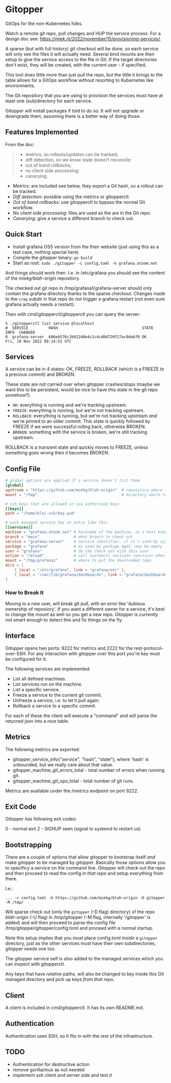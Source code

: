 # Gitopper

GitOps for the non-Kubernetes folks.

Watch a remote git repo, pull changes and HUP the service process. For a design doc see:
<https://miek.nl/2022/november/15/provisioning-services/>.

A sparse (but with full history) git checkout will be done, so each service will only see the files
it will actually need. Several bind mounts are then setup to give the service access to the file in
Git. If the target directories don't exist, they will be created, with the current user - if
specified.

This tool does little more than just pull the repo, but the little it brings to the table allows for
a GitOps workflow without resorting to Kubernetes like environments.

The Git repository that you are using to provision the services must have at least one
(sub)directory for each service.

Gitopper will install packages if told to do so. It will not upgrade or downgrade them, assuming
there is a better way of doing those.

## Features Implemented

From the doc:

> * metrics, so rollouts/updates can be tracked;
> * diff detection, so we know state doesn’t reconcile;
> * out of band rollbacks;
> * no client side processing;
> * canarying.

- *Metrics*: are included see below, they export a Git hash, so a rollout can be tracked.
- *Diff detection*: possible using the metrics or gitopperctl.
- *Out of band rollbacks*: use gitopperctl to bypass the normal Git workflow.
- *No client side processing*: files are used as the are in the Git repo.
- *Canarying*: give a service a different branch to check out.

## Quick Start

- Install grafana OSS version from the their website (just using this as a test case, nothing
  special here)
- Compile the gitopper binary: `go build`
- Start as root: `sudo ./gitopper -c config.toml -h grafana.atoom.net`

And things should work then. I.e. in /etc/grafana you should see the content of the
*miekg/blah-origin* repository.

The checked out git repo in /tmp/grafana1/grafana-server should _only_ contain the grafana directory
thanks to the sparse checkout. Changes made to the `crap` subdir in that repo do not trigger a
grafana restart (not even sure grafana actually needs a restart).

Then with cmd/gitopperctl/gitopperctl you can query the server:

~~~
% ./gitopperctl list service @localhost
#  SERVICE         HASH                                     STATE  INFO  CHANGED
0  grafana-server  606eb576c1b91248e4c1c4cd0d720f27ac0deb70 OK           Fri, 18 Nov 2022 09:14:52 UTC
~~~

## Services

A service can be in 4 states: OK, FREEZE, ROLLBACK (which is a FREEZE to a previous commit) and
BROKEN.

These state are not carried over when gitopper crashes/stops (maybe we want this to be persistent,
would be nice to have this state in the git repo somehow?).

* `OK`: everything is running and we're tracking upstream.
* `FREEZE`: everything is running, but we're not tracking upstream.
* `ROLLBACK`: everything is running, but we're not tracking upstream *and* we're pinned to an older
  commit. This state is quickly followed by FREEZE if we were successful rolling back, otherwise
  BROKEN.
* `BROKEN`: something with the service is broken, we're still tracking upstream.

ROLLBACK is a transient state and quickly moves to FREEZE, unless something goes wrong then it
becomes BROKEN.

## Config File

~~~ toml
# global options are applied if a service doens't list them
[global]
upstream = "https://github.com/miekg/blah-origin"  # repository where to download from
mount = "/tmp"                                     # directory where to download to, mount+service is used as path

# ssh keys that are allowed in via authorized keys
[[keys]]
path = "/home/bla/.ssh/key.pub"

# each managed service has an entry like this
[[services]]
machine = "grafana.atoom.net" # hostname of the machine, so a host knows when to pick this up.
branch = "main"               # what branch to check out
service = "grafana-server"    # service identifier, if it's used by systemd it must be the systemd service name
package = "grafana"           # as used by package mgmt, may be empty (not implemented yet)
user = "grafana"              # do the check out with this user
action = "reload"             # call systemctl <action> <service> when the git repo changes, may be empty
mount = "/tmp/grafana1"       # where to put the downloaded repo
dirs = [
    { local = "/etc/grafana", link = "grafana/etc" },
    { local = "/var/lib/grafana/dashboards", link = "grafana/dashboards" }
]
~~~

### How to Break It

Moving to a new user, will break git pull, with an error like 'dubious ownership of reposiory'. If
you want a different owner for a service, it's best to change the mount as well so you get a new
repo. Gitopper is currently not smart enough to detect this and fix things on the fly.

## Interface

Gitopper opens two ports: 9222 for metrics and 2222 for the rest-protocol-over-SSH. For any
interaction with gitopper over this port you're key must be configured for it.

The following services are implemented:

* List all defined machines.
* List services run on the machine.
* List a specific service.
* Freeze a service to the current git commit.
* Unfreeze a service, i.e. to let it pull again.
* Rollback a service to a specific commit.

For each of these the client will execute a "command" and will parse the returned json into a nice
table.

## Metrics

The following metrics are exported:

* gitopper_service_info{"service", "hash", "state"}, where 'hash' is unbounded, but we really care
  about that value.
* gitopper_machine_git_errors_total - total number of errors when running git.
* gitopper_machine_git_ops_total - total number of git runs.

Metrics are available under the /metrics endpoint on port 9222.

## Exit Code

Gitopper has following exit codes:

0 - normal exit
2 - SIGHUP seen (signal to systemd to restart us)

## Bootstrapping

There are a couple of options that allow gitopper to bootstrap itself *and* make gitopper to be
managed by gitopper. Basically those options allow you to specificy a service on the command line.
Gitopper will check out the repo and then proceed to read the config *in that repo* and setup
everything from there.

I.e.:

~~~
... -c config.toml -U https://github.com/miekg/blah-origin -D gitopper -M /tmp/
~~~

Will sparse check out (only the `gitopper` (-D flag) directory) of the repo *blah-origin* (-U flag)
in /tmp/gitopper (-M flag, internally '/gitopper' is added) and will then proceed to parse the
config file /tmp/gitopper/gitopper/config.toml and proceed with a normal startup.

Note this setup implies that you *must* place config.toml *inside* a `gitopper` directory, just as
the other services must have their own subdirectories, gitopper needs one too.

The gitopper service self is *also* added to the managed services which you can inspect with
gitopperctl.

Any keys that have *relative* paths, will also be changed to key inside this Git managed directory
and pick up keys *from that repo*.

## Client

A client is included in cmd/gitopperctl. It has its own README.md.

## Authentication

Authentication uses SSH, so it fits in with the rest of the infrastructure.

## TODO

* Authentication for destructive action
* remove gorilla/mux as not needed
* implement ssh client and server side and test it
